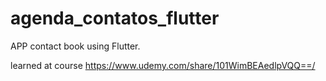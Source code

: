 # agenda_contatos_flutter

APP contact book using Flutter.

learned at course https://www.udemy.com/share/101WimBEAedlpVQQ==/
